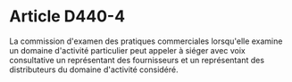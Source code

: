 # Article D440-4

La commission d'examen des pratiques commerciales lorsqu'elle examine un domaine d'activité particulier peut appeler à siéger avec voix consultative un représentant des fournisseurs et un représentant des distributeurs du domaine d'activité considéré.
